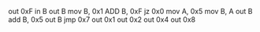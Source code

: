 out 0xF
in  B
out B
mov B, 0x1
ADD B, 0xF
jz  0x0
mov A, 0x5
mov B, A
out B
add B, 0x5
out B
jmp 0x7
out 0x1
out 0x2
out 0x4
out 0x8